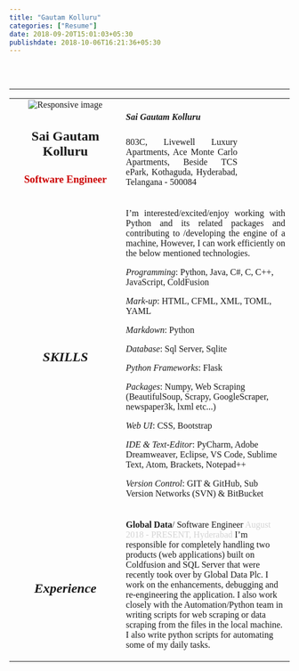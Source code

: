 ```yaml
---
title: "Gautam Kolluru"
categories: ["Resume"]
date: 2018-09-20T15:01:03+05:30
publishdate: 2018-10-06T16:21:36+05:30
---
```

##
<table style="font-family:Calibri">
    <tr>
        <td style="width:40%">
            <center>
                <img class="img-circle" src="{{ .Site.BaseURL }}img/{{ .Site.Params.avatar }}" alt="Responsive image">
            </center>
            <h2 style="text-align:center">Sai Gautam Kolluru</h2>
            <h3 style="color:#cc0000;text-align:center">Software Engineer</h3>
        </td>
        <td style="width:60%">
            <h5>Sai Gautam Kolluru</h5>
            <p style="width:70%;font:10px;font-family:Lota;text-align:justify">
                803C, Livewell Luxury Apartments,
                Ace Monte Carlo Apartments,
                Beside TCS ePark,
                Kothaguda, Hyderabad, Telangana - 500084
            </p>
        </td>
    </tr>
    <br>
    <hr>
    <tr style="border">
        <td style="width:40%">
            <h2 style="text-align:center"><i><b>SKILLS</b></i></h2>
        </td>
        <td style="width:60%">
            <p style="font:10px;text-align:justify">
                I’m interested/excited/enjoy working with Python and its related packages and contributing to /developing the engine of a machine, However, I can work efficiently on the below mentioned technologies.
            </p>
            <p>
                <i>Programming</i>: Python, Java, C#, C, C++, JavaScript, ColdFusion
            </p>
            <p>
                <i>Mark-up</i>: HTML, CFML, XML, TOML, YAML
            </p>
            <p>
                <i>Markdown</i>: Python
            </p>
            <p>
                <i>Database</i>: Sql Server, Sqlite
            </p>
            <p>
                <i>Python Frameworks</i>: Flask
            </p>
            <p>
                <i>Packages</i>: Numpy, Web Scraping (BeautifulSoup, Scrapy, GoogleScraper, newspaper3k, lxml etc...)
            </p>
            <p>
                <i>Web UI</i>: CSS, Bootstrap
            </p>
            <p>
                <i>IDE & Text-Editor</i>: PyCharm, Adobe Dreamweaver, Eclipse, VS Code, Sublime Text, Atom, Brackets, Notepad++
            </p>
            <p>
                <i>Version Control</i>: <a href:"https://github.com/" style="mouse:pointer">GIT & GitHub</a>, Sub Version Networks (SVN) & <a href:"https://bitbucket.org/">BitBucket</a>
            </p>
        </td>
    </tr>
    <tr style="border">
        <td style="width:40%">
            <h2 style="text-align:center"><i><b>Experience</b></i></h2>
        </td>
        <td style="width:60%">
            <p>
                <b>Global Data</b>/ Software Engineer
                <span style="font:6px;color:#d3d3d3">August 2018 - PRESENT,</span>
                <span style="font:6px;color:#d3d3d3">Hyderabad</span>
                I’m responsible for completely handling two products (web applications) built on Coldfusion and SQL Server that were recently took over by Global Data Plc. I work on the enhancements, debugging and re-engineering the  application.
                I also work closely with the Automation/Python team in writing scripts for web scraping or data scraping from the files in the local machine.
                I also write python scripts for automating some of my daily tasks.
            </p>
        </td>
    </tr>
</table>